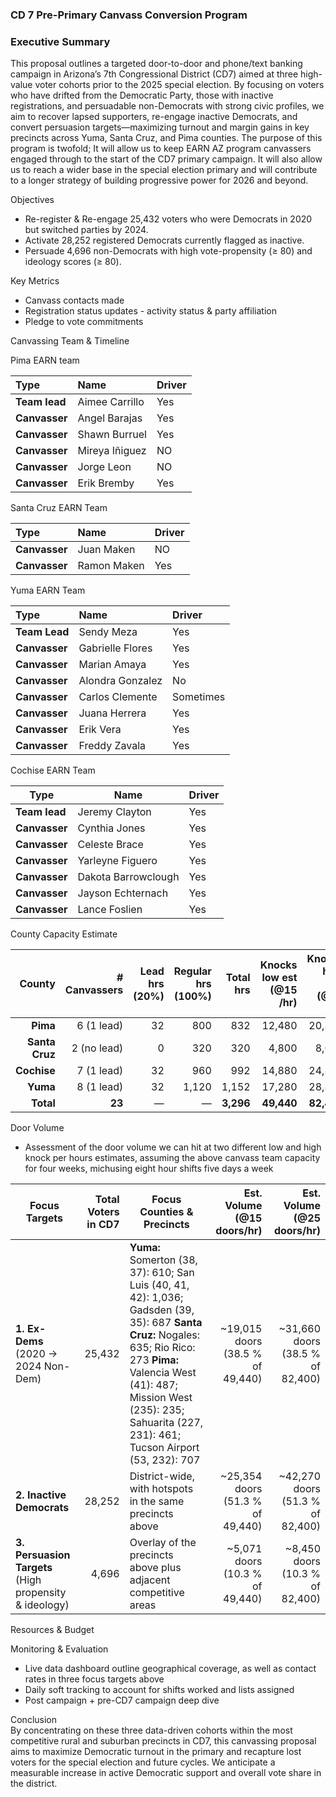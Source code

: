 ### **CD 7 Pre-Primary Canvass Conversion Program**

### Executive Summary

This proposal outlines a targeted door-to-door and phone/text banking campaign in Arizona’s 7th Congressional District (CD7) aimed at three high-value voter cohorts prior to the 2025 special election. By focusing on voters who have drifted from the Democratic Party, those with inactive registrations, and persuadable non-Democrats with strong civic profiles, we aim to recover lapsed supporters, re-engage inactive Democrats, and convert persuasion targets—maximizing turnout and margin gains in key precincts across Yuma, Santa Cruz, and Pima counties. The purpose of this program is twofold; It will allow us to keep EARN AZ program canvassers engaged through to the start of the CD7 primary campaign. It will also allow us to reach a wider base in the special election primary and will contribute to a longer strategy of building progressive power for 2026 and beyond.

Objectives

* Re-register & Re-engage 25,432 voters who were Democrats in 2020 but switched parties by 2024\.  
* Activate 28,252 registered Democrats currently flagged as inactive.  
* Persuade 4,696 non-Democrats with high vote-propensity (≥ 80\) and ideology scores (≥ 80).

Key Metrics

* Canvass contacts made  
* Registra­tion status updates \- activity status & party affiliation  
* Pledge to vote commitments

Canvassing Team & Timeline

Pima EARN team

| Type | Name | Driver |
| :---- | :---- | :---- |
| **Team lead** | Aimee Carrillo | Yes |
| **Canvasser** | Angel Barajas | Yes |
| **Canvasser** | Shawn Burruel | Yes |
| **Canvasser** | Mireya Iñiguez | NO |
| **Canvasser** | Jorge Leon | NO |
| **Canvasser** | Erik Bremby | Yes |

Santa Cruz EARN Team

| Type | Name | Driver |
| :---- | :---- | :---- |
| **Canvasser** | Juan Maken | NO |
| **Canvasser** | Ramon Maken | Yes |

Yuma EARN Team

| Type | Name | Driver |
| :---- | :---- | :---- |
| **Team Lead** | Sendy Meza | Yes |
| **Canvasser** | Gabrielle Flores | Yes |
| **Canvasser** | Marian Amaya | Yes |
| **Canvasser** | Alondra Gonzalez | No |
| **Canvasser** | Carlos Clemente | Sometimes |
| **Canvasser** | Juana Herrera | Yes |
| **Canvasser** | Erik Vera | Yes |
| **Canvasser** | Freddy Zavala | Yes |

Cochise EARN Team

| Type | Name | Driver |
| ----- | ----- | ----- |
| **Team lead** | Jeremy Clayton | Yes |
| **Canvasser** | Cynthia Jones | Yes |
| **Canvasser** | Celeste Brace | Yes |
| **Canvasser** | Yarleyne Figuero | Yes |
| **Canvasser** | Dakota Barrowclough | Yes |
| **Canvasser** | Jayson Echternach | Yes |
| **Canvasser** | Lance Foslien | Yes |

County Capacity Estimate

| County | \# Canvassers | Lead hrs (20%) | Regular hrs (100%) | Total hrs | Knocks low est (@15 /hr) | Knocks high est (@25 /hr) |
| ----: | ----: | ----: | ----: | ----: | ----: | ----: |
| **Pima** | 6 (1 lead) | 32 | 800 | 832 | 12,480 | 20,800 |
| **Santa Cruz** | 2 (no lead) | 0 | 320 | 320 | 4,800 | 8,000 |
| **Cochise** | 7 (1 lead) | 32 | 960 | 992 | 14,880 | 24,800 |
| **Yuma** | 8 (1 lead) | 32 | 1,120 | 1,152 | 17,280 | 28,800 |
| **Total** | **23** | — | — | **3,296** | **49,440** | **82,400** |

Door Volume

* Assessment of the door volume we can hit at two different low and high knock per hours estimates, assuming the above canvass team capacity for four weeks, michusing eight hour shifts five days a week

| Focus Targets | Total Voters in CD7 | Focus Counties & Precincts | Est. Volume (@15 doors/hr) | Est. Volume (@25 doors/hr) |
| ----- | ----: | ----- | ----: | ----: |
| **1\. Ex-Dems** (2020 → 2024 Non-Dem) | 25,432 | **Yuma:** Somerton (38, 37): 610; San Luis (40, 41, 42): 1,036; Gadsden (39, 35): 687 **Santa Cruz:** Nogales: 635; Rio Rico: 273 **Pima:** Valencia West (41): 487; Mission West (235): 235; Sahuarita (227, 231): 461; Tucson Airport (53, 232): 707 | \~19,015 doors (38.5 % of 49,440) | \~31,660 doors (38.5 % of 82,400) |
| **2\. Inactive Democrats** | 28,252 | District-wide, with hotspots in the same precincts above | \~25,354 doors (51.3 % of 49,440) | \~42,270 doors (51.3 % of 82,400) |
| **3\. Persuasion Targets** (High propensity & ideology) | 4,696 | Overlay of the precincts above plus adjacent competitive areas | \~5,071 doors (10.3 % of 49,440) | \~8,450 doors (10.3 % of 82,400) |

Resources & Budget

Monitoring & Evaluation

* Live data dashboard outline geographical coverage, as well as contact rates in three focus targets above  
* Daily soft tracking to account for shifts worked and lists assigned  
* Post campaign \+ pre-CD7 campaign deep dive

Conclusion  
By concentrating on these three data-driven cohorts within the most competitive rural and suburban precincts in CD7, this canvassing proposal aims to maximize Democratic turnout in the primary and recapture lost voters for the special election and future cycles. We anticipate a measurable increase in active Democratic support and overall vote share in the district.
